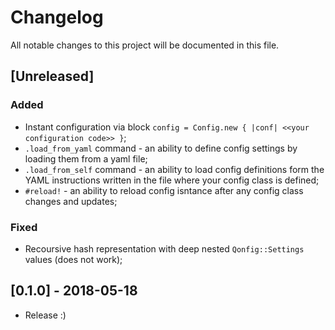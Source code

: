 # Changelog
All notable changes to this project will be documented in this file.

## [Unreleased]
### Added
- Instant configuration via block `config = Config.new { |conf| <<your configuration code>> }`;
- `.load_from_yaml` command - an ability to define config settings by loading them from a yaml file;
- `.load_from_self` command - an ability to load config definitions form the YAML
  instructions written in the file where your config class is defined;
- `#reload!` - an ability to reload config isntance after any config class changes and updates;

### Fixed
- Recoursive hash representation with deep nested `Qonfig::Settings` values (does not work);

## [0.1.0] - 2018-05-18
- Release :)
